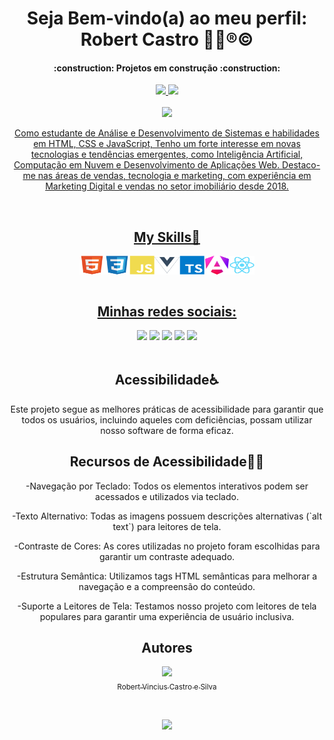 <h1 align="center">Seja Bem-vindo(a) ao meu perfil: Robert Castro 👨‍💻®️©️</h1>

<h4 align="center"> 
    :construction:  Projetos em construção  :construction:
</h4>

<div align="center">
  <a href="https://github.com/RobertCastro86">
    <img height="180em" src="https://github-readme-stats.vercel.app/api?username=RobertCastro86&show_icons=true&theme=tokyonight&include_all_commits=true&count_private=true"/>
    <img height="180em" src="https://github-readme-stats.vercel.app/api/top-langs/?username=RobertCastro&layout=compact&langs_count=6&theme=tokyonight"/>
  </a>
</div>
<br>
<div align="center">
  <a href="https://github.com/RobertCastro86">
    <img height="180em" src="https://github.com/user-attachments/assets/cc5b09c4-2c86-4a98-b641-6b11c72626eb"/>
</div>

<div align="center">
    <p align="center" justify-contet: center>Como estudante de Análise e Desenvolvimento de Sistemas e habilidades em HTML, CSS e JavaScript, Tenho um forte interesse em novas tecnologias e tendências emergentes, como Inteligência Artificial, Computação em Nuvem e Desenvolvimento de Aplicações Web. Destaco-me nas áreas de vendas, tecnologia e marketing, com experiência em Marketing Digital e vendas no setor imobiliário desde 2018.</p>
</div>

<br>

<h2 align="center">My Skills🚀</h2>

<div align="center" style="display: flex; justify-content: center; flex-wrap: wrap;"><br>
  <img align="center" alt="HTML" height="30" width="40" src="https://raw.githubusercontent.com/devicons/devicon/master/icons/html5/html5-original.svg">
  <img align="center" alt="CSS" height="30" width="40" src="https://raw.githubusercontent.com/devicons/devicon/master/icons/css3/css3-original.svg">
  <img align="center" alt="Js" height="30" width="40" src="https://raw.githubusercontent.com/devicons/devicon/master/icons/javascript/javascript-plain.svg">
  <img align="center" alt="VueJs" height="30" width="40" src="https://raw.githubusercontent.com/devicons/devicon/master/icons/vuejs/vuejs-plain.svg">
  <img align="center" alt="Typescript" height="30" width="40" src="https://raw.githubusercontent.com/devicons/devicon/master/icons/typescript/typescript-plain.svg">
  <img align="center" alt="Angular" height="30" width="40" src="https://raw.githubusercontent.com/devicons/devicon/master/icons/angular/angular-original.svg">
  <img align="center" alt="Reactjs" height="30" width="40" src="https://raw.githubusercontent.com/devicons/devicon/master/icons/react/react-original.svg">
</div>

<br>

<h2 align="center">Minhas redes sociais:</h2>

<div align="center">
  <a href="https://www.youtube.com/channel/UC9mGYjljmKK98UAIOu3K6tQ" target="_blank"><img src="https://img.shields.io/badge/YouTube-FF0000?style=for-the-badge&logo=youtube&logoColor=white" target="_blank"></a>
  <a href="https://www.instagram.com/robertviniciuscastro?igsh=MTQ2bjZ1cWh0Zzk2ZA==" target="_blank"><img src="https://img.shields.io/badge/-Instagram-%23E4405F?style=for-the-badge&logo=instagram&logoColor=white" target="_blank"></a>
  <a href="https://discord.com/invite/ueH9d6Mu" target="_blank"><img src="https://img.shields.io/badge/Discord-7289DA?style=for-the-badge&logo=discord&logoColor=white" target="_blank"></a> 
  <a href=""><img src="https://img.shields.io/badge/-Gmail-%23333?style=for-the-badge&logo=gmail&logoColor=white" target="_blank"></a>
  <a href="https://www.linkedin.com/in/robert-castro-606352108/" target="_blank"><img src="https://img.shields.io/badge/-LinkedIn-%230077B5?style=for-the-badge&logo=linkedin&logoColor=white" target="_blank"></a>
</div>

<br>

<h2 align="center">Acessibilidade♿</h2>

<p align="center">Este projeto segue as melhores práticas de acessibilidade para garantir que todos os usuários, incluindo aqueles com deficiências, possam utilizar nosso software de forma eficaz.<p/>

<h2 align="center">Recursos de Acessibilidade🧏‍♀️</h2>

<p align="center">-Navegação por Teclado: Todos os elementos interativos podem ser acessados e utilizados via teclado.<p/>

<p align="center">-Texto Alternativo: Todas as imagens possuem descrições alternativas (`alt text`) para leitores de tela.<p/>

<p align="center">-Contraste de Cores: As cores utilizadas no projeto foram escolhidas para garantir um contraste adequado.<p/>

<p align="center">-Estrutura Semântica: Utilizamos tags HTML semânticas para melhorar a navegação e a compreensão do conteúdo.<p/>

<p align="center">-Suporte a Leitores de Tela: Testamos nosso projeto com leitores de tela populares para garantir uma experiência de usuário inclusiva.<p/>


<h2 align="center">Autores</h2>

<p align="center">
  <a href="https://github.com/RobertCastro86">
    <img loading="lazy" src="https://github.com/user-attachments/assets/35f4b1f8-7dfd-41d8-ac85-cc386f882aca" width="115"><br>
    <sub>Robert Vincius Castro e Silva</sub>
  </a>
</p>



<br>

<p align="center">
<img loading="lazy" src="http://img.shields.io/static/v1?label=STATUS&message=EM%20DESENVOLVIMENTO&color=GREEN&style=for-the-badge"/>
</p>
